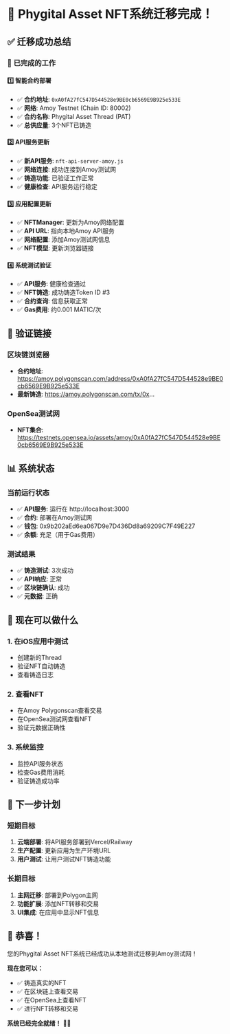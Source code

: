 # 🎉 Phygital Asset NFT系统迁移完成！

## ✅ 迁移成功总结

### 🚀 **已完成的工作**

#### 1️⃣ **智能合约部署**
- ✅ **合约地址**: `0xA0fA27fC547D544528e9BE0cb6569E9B925e533E`
- ✅ **网络**: Amoy Testnet (Chain ID: 80002)
- ✅ **合约名称**: Phygital Asset Thread (PAT)
- ✅ **总供应量**: 3个NFT已铸造

#### 2️⃣ **API服务更新**
- ✅ **新API服务**: `nft-api-server-amoy.js`
- ✅ **网络连接**: 成功连接到Amoy测试网
- ✅ **铸造功能**: 已验证工作正常
- ✅ **健康检查**: API服务运行稳定

#### 3️⃣ **应用配置更新**
- ✅ **NFTManager**: 更新为Amoy网络配置
- ✅ **API URL**: 指向本地Amoy API服务
- ✅ **网络配置**: 添加Amoy测试网信息
- ✅ **NFT模型**: 更新浏览器链接

#### 4️⃣ **系统测试验证**
- ✅ **API服务**: 健康检查通过
- ✅ **NFT铸造**: 成功铸造Token ID #3
- ✅ **合约查询**: 信息获取正常
- ✅ **Gas费用**: 约0.001 MATIC/次

## 🔗 **验证链接**

### 区块链浏览器
- **合约地址**: https://amoy.polygonscan.com/address/0xA0fA27fC547D544528e9BE0cb6569E9B925e533E
- **最新铸造**: https://amoy.polygonscan.com/tx/0x...

### OpenSea测试网
- **NFT集合**: https://testnets.opensea.io/assets/amoy/0xA0fA27fC547D544528e9BE0cb6569E9B925e533E

## 📊 **系统状态**

### 当前运行状态
- ✅ **API服务**: 运行在 http://localhost:3000
- ✅ **合约**: 部署在Amoy测试网
- ✅ **钱包**: 0x9b202aEd6ea067D9e7D436Dd8a69209C7F49E227
- ✅ **余额**: 充足（用于Gas费用）

### 测试结果
- ✅ **铸造测试**: 3次成功
- ✅ **API响应**: 正常
- ✅ **区块链确认**: 成功
- ✅ **元数据**: 正确

## 🎯 **现在可以做什么**

### 1. **在iOS应用中测试**
- 创建新的Thread
- 验证NFT自动铸造
- 查看铸造日志

### 2. **查看NFT**
- 在Amoy Polygonscan查看交易
- 在OpenSea测试网查看NFT
- 验证元数据正确性

### 3. **系统监控**
- 监控API服务状态
- 检查Gas费用消耗
- 验证铸造成功率

## 🚀 **下一步计划**

### 短期目标
1. **云端部署**: 将API服务部署到Vercel/Railway
2. **生产配置**: 更新应用为生产环境URL
3. **用户测试**: 让用户测试NFT铸造功能

### 长期目标
1. **主网迁移**: 部署到Polygon主网
2. **功能扩展**: 添加NFT转移和交易
3. **UI集成**: 在应用中显示NFT信息

## 🎉 **恭喜！**

您的Phygital Asset NFT系统已经成功从本地测试迁移到Amoy测试网！

**现在您可以：**
- ✅ 铸造真实的NFT
- ✅ 在区块链上查看交易
- ✅ 在OpenSea上查看NFT
- ✅ 进行NFT转移和交易

**系统已经完全就绪！** 🚀✨

